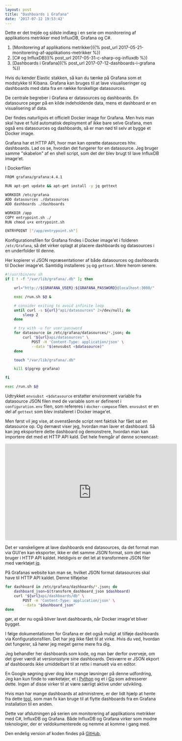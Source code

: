 ```yaml
---
layout: post
title: "Dashboards i Grafana"
date: '2017-07-12 19:53:42'
---
```

Dette er det trejde og sidste indlæg i en serie om monitorering af applikations metrikker med InfluxDB, Grafana og C#.

  1. [Monitorering af applikations metrikker]({% post_url 2017-05-21-monitorering-af-applikations-metrikker %})
  2. [C# og InfluxDB]({% post_url 2017-05-31-c-sharp-og-influxdb %})
  3. [Dashboards i Grafana]({% post_url 2017-07-12-dashboards-i-grafana %})

Hvis du kender Elastic stakken, så kan du tænke på Grafana som et modstykke til Kibana. Grafana kan bruges til at lave visualiseringer og dashboards med data fra en række forskellige datasources.

De centrale begreber i Grafana er datasources og dashboards. En datasource peger på en kilde indeholdende data, mens et dashboard er en visualisering af data.

Der findes naturligvis et officielt Docker image for Grafana. Men hvis man skal have et fuld automatisk deployment af ikke bare selve Grafana, men også ens datasources og dashboards, så er man nød til selv at bygge et Docker image.

Grafana har et HTTP API, hvor man kan oprette datasources hhv. dashboards. Lad os se, hvordan det fungerer for en datasource. Jeg bruger samme "skabelon" af en shell script, som det der blev brugt til lave InfluxDB image'et.

I Dockerfilen
``` bash
FROM grafana/grafana:4.4.1

RUN apt-get update && apt-get install -y jq gettext

WORKDIR /etc/grafana
ADD datasources ./datasources  
ADD dashboards ./dashboards  

WORKDIR /app  
COPY entrypoint.sh ./  
RUN chmod u+x entrypoint.sh

ENTRYPOINT ["/app/entrypoint.sh"]
```
Konfigurationsfilen for Grafana findes i Docker image'et i folderen `/etc/Grafana`, så det virker oplagt at placere dashboards og datasources i en
underfolder til denne.

Her kopierer vi JSON repræsentationer af både datasources og dashboards til Docker image'et. Samtidig installeres `jq` og `gettext`. Mere herom senere.

``` bash
#!/usr/bin/env sh
if [ ! -f "/var/lib/grafana/.db" ]; then

    url="http://${GRAFANA_USER}:${GRAFANA_PASSWORD}@localhost:3000/"

    exec /run.sh $@ &

    # consider exiting to avoid infinite loop
    until curl -s ${url}"api/datasources" 2>/dev/null; do
        sleep 2
    done

    # try with -u for user:password
    for datasource in /etc/grafana/datasources/*.json; do
        curl "${url}api/datasources" \
            POST -H 'Content-Type: application/json' \
            --data "$(envsubst <$datasource)"
    done

    touch "/var/lib/grafana/.db"

    kill $(pgrep grafana)

fi

exec /run.sh $@
```

Udtrykket `envsubst <$datasource` erstatter environment variable fra datasource JSON filen med de variable som er defineret i `configuration.env` filen, som refereres i `docker-compose` filen. `envsubst` er en del af `gettext` som blev installeret i Docker image'et.

Men først vil jeg vise, at ovenstående script rent faktisk har fået sat en datasource op. Og dernæst viser jeg, hvordan man laver et dashboard. Så kan jeg eksportere dette dashboard og demonstrere, hvordan man kan importere det med et HTTP API kald. Det hele fremgår af denne screencast:

<div style="text-align:center" markdown="1">
<iframe width="560" height="315" src="https://www.youtube.com/embed/MdiaxvsAqI4" frameborder="0" allowfullscreen></iframe>
</div>

Det er vanskeligere at lave dashboards end datasources, da det format man via GUI'en kan eksporter, ikke er det samme JSON format, som det man bruger i HTTP API kaldet. Heldigvis er det let at transformere JSON filer med værktøjet [jq](https://stedolan.github.io/jq/).

På Grafanas website kan man se, hvilket JSON format datasources skal have til HTTP API kaldet. Denne tilføjelse

``` bash
for dashboard in /etc/grafana/dashboards/*.json; do
    dashboard_json=$(transform_dashboard_json $dashboard)
    curl "${url}api/dashboards/db" \
        POST -H 'Content-Type: application/json' \
        --data "$dashboard_json"
done
```
gør, at der nu også bliver lavet dashboards, når Docker image'et bliver bygget.

I følge dokumentationen for Grafana er det også muligt at tilføje dashboards via Konfigurationsfilen. Det har jeg ikke fået til at virke. Hvis du ved, hvordan det fungerer, så hører jeg meget gerne mere fra dig.

Jeg behandler her dashboards som kode, og man bør derfor overveje, om det giver værdi at versionsstyre sine dashboards. Desværre er JSON ekport af dashboards ikke umiddelbart til at rette i manuelt via en editor.

En Google søgning giver dog ikke mange løsninger på denne udfordring, Jeg kan kun finde to værketøjer, et i [Python](https://github.com/weaveworks/grafanalib) og et i [Go](https://www.djouxtech.net/posts/creating-grafana-dashboards-with-golang/) som adresserer dette. Ingen af disse virker til at være særligt aktive under udvikling.

Hvis man har mange dashboards at administrere, er der lidt hjælp at hente fra dette [tool](https://utkarshcmu.github.io/wizzy-site/home/use-cases/), som man fx kan bruge til at flytte dashboards fra en Grafana installation til en anden.

Dette var afslutningen på serien om monitorering af applikations metrikker med C#, InfluxDB og Grafana. Både InfluxDB og Grafana virker som modne teknologier, der er veldokumenterede og nemme at komme i gang med.

Den endelig version af koden findes på [GitHub](https://github.com/carsten-j/monitoring/releases/tag/v1.0),

